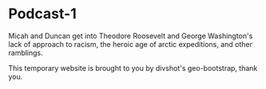 # Podcast-1
Micah and Duncan get into Theodore Roosevelt and George Washington's lack of approach to racism, the heroic age of arctic expeditions, and other ramblings.

This temporary website is brought to you by divshot's geo-bootstrap, thank you.

